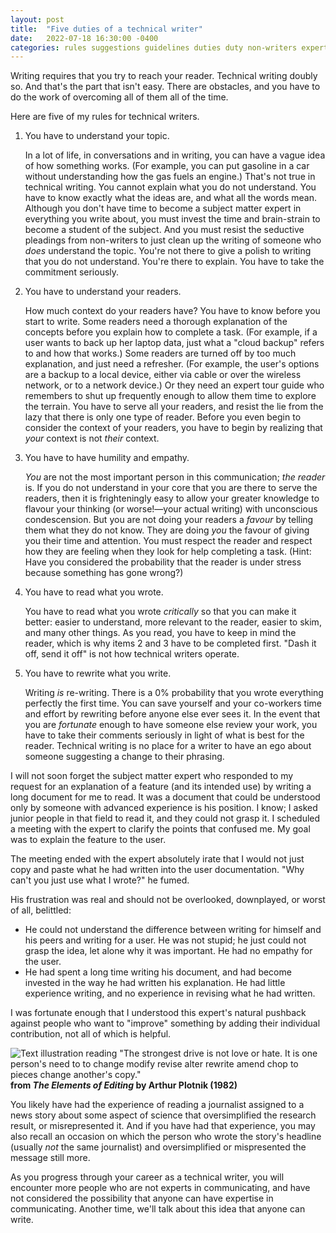 ```yaml
---
layout: post
title:  "Five duties of a technical writer"
date:   2022-07-18 16:30:00 -0400
categories: rules suggestions guidelines duties duty non-writers experts subject-matter-experts SMEs
---
```

Writing requires that you try to reach your reader. Technical writing doubly so. And that's the part that isn't easy. There are obstacles, and you have to do the work of overcoming all of them all of the time.

Here are five of my rules for technical writers.

1. You have to understand your topic.

   In a lot of life, in conversations and in writing, you can have a vague idea of how something works. (For example, you can put gasoline in a car without understanding how the gas fuels an engine.) That's not true in technical writing. You cannot explain what you do not understand. You have to know exactly what the ideas are, and what all the words mean. Although you don't have time to become a subject matter expert in everything you write about, you must invest the time and brain-strain to become a student of the subject. And you must resist the seductive pleadings from non-writers to just clean up the writing of someone who _does_ understand the topic. You're not there to give a polish to writing that you do not understand. You're there to explain. You have to take the commitment seriously.

2. You have to understand your readers.

   How much context do your readers have? You have to know before you start to write. Some readers need a thorough explanation of the concepts before you explain how to complete a task. (For example, if a user wants to back up her laptop data, just what a "cloud backup" refers to and how that works.) Some readers are turned off by too much explanation, and just need a refresher. (For example, the user's options are a backup to a local device, either via cable or over the wireless network, or to a network device.) Or they need an expert tour guide who remembers to shut up frequently enough to allow them time to explore the terrain. You have to serve all your readers, and resist the lie from the lazy that there is only one type of reader. Before you even begin to consider the context of your readers, you have to begin by realizing that _your_ context is not _their_ context.

3. You have to have humility and empathy.

   _You_ are not the most important person in this communication; _the reader_ is. If you do not understand in your core that you are there to serve the readers, then it is frighteningly easy to allow your greater knowledge to flavour your thinking (or worse!&mdash;your actual writing) with unconscious condescension. But you are not doing your readers a _favour_ by telling them what they do not know. They are doing _you_ the favour of giving you their time and attention. You must respect the reader and respect how they are feeling when they look for help completing a task. (Hint: Have you considered the probability that the reader is under stress because something has gone wrong?)

4. You have to read what you wrote.

   You have to read what you wrote _critically_ so that you can make it better: easier to understand, more relevant to the reader, easier to skim, and many other things. As you read, you have to keep in mind the reader, which is why items 2 and 3 have to be completed first. "Dash it off, send it off" is not how technical writers operate.

5. You have to rewrite what you write.

   Writing _is_ re-writing. There is a 0% probability that you wrote everything perfectly the first time. You can save yourself and your co-workers time and effort by rewriting before anyone else ever sees it. In the event that you are _fortunate_ enough to have someone else review your work, you have to take their comments seriously in light of what is best for the reader. Technical writing is no place for a writer to have an ego about someone suggesting a change to their phrasing.

I will not soon forget the subject matter expert who responded to my request for an explanation of a feature (and its intended use) by writing a long document for me to read. It was a document that could be understood only by someone with advanced experience is his position. I know; I asked junior people in that field to read it, and they could not grasp it. I scheduled a meeting with the expert to clarify the points that confused me. My goal was to explain the feature to the user.

The meeting ended with the expert absolutely irate that I would not just copy and paste what he had written into the user documentation. "Why can't you just use what I wrote?" he fumed.

His frustration was real and should not be overlooked, downplayed, or worst of all, belittled: 

- He could not understand the difference between writing for himself and his peers and writing for a user. He was not stupid; he just could not grasp the idea, let alone why it was important. He had no empathy for the user.
- He had spent a long time writing his document, and had become invested in the way he had written his explanation. He had little experience writing, and no experience in revising what he had written.

I was fortunate enough that I understood this expert's natural pushback against people who want to "improve" something by adding their individual contribution, not all of which is helpful. 

![Text illustration reading "The strongest drive is not love or hate. It is one person's need to to ~~change~~ ~~modify~~ ~~revise~~ ~~alter~~ ~~rewrite~~ ~~amend~~ ~~chop to pieces~~ change another's copy."](/Users/Doug/blog/blog.github.io/_posts/The-strongest-drive.png)
**from _The Elements of Editing_ by Arthur Plotnik (1982)**

You likely have had the experience of reading a journalist assigned to a news story about some aspect of science that oversimplified the research result, or misrepresented it. And if you have had that experience, you may also recall an occasion on which the person who wrote the story's headline (usually _not_ the same journalist) and oversimplified or mispresented the message still more.

As you progress through your career as a technical writer, you will encounter more people who are not experts in communicating, and have not considered the possibility that anyone can have expertise in communicating. Another time, we'll talk about this idea that anyone can write.
